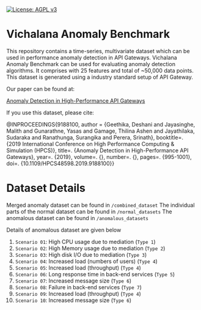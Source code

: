 [![License: AGPL v3](https://img.shields.io/badge/License-AGPL%20v3-blue.svg)](https://www.gnu.org/licenses/agpl-3.0)

# Vichalana Anomaly Benchmark
This repository contains a time-series, multivariate dataset which can be used in performance anomaly detection in API Gateways. 
Vichalana Anomaly Benchmark can be used for evaluating anomaly detection algorithms. It comprises with 25 features and total of 
~50,000 data points. This dataset is generated using a industry standard setup of API Gateway.

Our paper can be found at:

[Anomaly Detection in High-Performance API Gateways](https://ieeexplore.ieee.org/document/9188100)

If you use this dataset, please cite:

@INPROCEEDINGS{9188100,
  author =    {Geethika, Deshani and Jayasinghe, Malith and Gunarathne, Yasas and Gamage, Thilina Ashen and Jayathilaka, Sudaraka and Ranathunga, Surangika and Perera, Srinath},
  booktitle=.  {2019 International Conference on High Performance Computing & Simulation (HPCS)}, 
  title=.      {Anomaly Detection in High-Performance API Gateways}, 
  year=.       {2019},
  volume=.     {},
  number=.     {},
  pages=.      {995-1001},
  doi=.        {10.1109/HPCS48598.2019.9188100}}

# Dataset Details
Merged anomaly dataset can be found in `/combined_dataset`
The individual parts of the normal dataset can be found in `/normal_datasets`
The anomalous dataset can be found in `/anomalous_datasets`

Details of  anomalous dataset are given below

1.  `Scenario 01`: High CPU usage due to mediation (`Type 1`)
2.  `Scenario 02`: High Memory usage due to mediation (`Type 2`)
3.  `Scenario 03`: High disk I/O due to mediation (`Type 3`)
4.  `Scenario 04`: Increased load  (numbers of users) (`Type 4`)
5.  `Scenario 05`: Increased load (throughput) (`Type 4`)
6.  `Scenario 06`: Long response time in back-end services  (`Type 5`)
7.  `Scenario 07`: Increased message size (`Type 6`)
8.  `Scenario 08`: Failure in back-end services (`Type 7`)
9.  `Scenario 09`: Increased load (throughput) (`Type 4`)
10. `Scenario 10`: Increased message size (`Type 6`)
